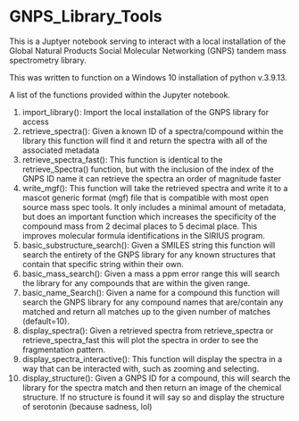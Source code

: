 # GNPS_Library_Tools
This is a Juptyer notebook serving to interact with a local installation of the Global Natural Products Social Molecular Networking (GNPS) tandem mass spectrometry library.

This was written to function on a Windows 10 installation of python v.3.9.13.

A list of the functions provided within the Jupyter notebook.
1. import_library(): Import the local installation of the GNPS library for access
2. retrieve_spectra(): Given a known ID of a spectra/compound within the library this function will find it and return the spectra with all of the associated metadata
4. retrieve_spectra_fast(): This function is identical to the retrieve_Spectra() function, but with the inclusion of the index of the GNPS ID name it can retrieve the spectra an order of magnitude faster
5. write_mgf(): This function will take the retrieved spectra and write it to a mascot generic format (mgf) file that is compatible with most open source mass spec tools. It only includes a minimal amount of metadata, but does an important function which increases the specificity of the compound mass from 2 decimal places to 5 decimal place. This improves molecular formula identifications in the SIRIUS program.
6. basic_substructure_search(): Given a SMILES string this function will search the entirety of the GNPS library for any known structures that contain that specific string within their own.
7. basic_mass_search(): Given a mass a ppm error range this will search the library for any compounds that are within the given range.
8. basic_name_Search(): Given a name for a compound this function will search the GNPS library for any compound names that are/contain any matched and return all matches up to the given number of matches (default=10).
9. display_spectra(): Given a retrieved spectra from retrieve_spectra or retrieve_spectra_fast this will plot the spectra in order to see the fragmentation pattern.
10. display_spectra_interactive(): This function will display the spectra in a way that can be interacted with, such as zooming and selecting.
11. display_structure(): Given a GNPS ID for a compound, this will search the library for the spectra match and then return an image of the chemical structure. If no structure is found it will say so and display the structure of serotonin (because sadness, lol)
